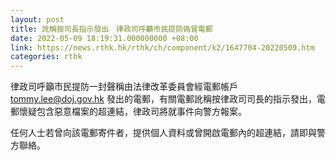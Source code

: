 ```yaml
---
layout: post
title: 訛稱按司長指示發出　律政司呼籲市民提防偽冒電郵
date: 2022-05-09 18:19:31.000000000 +08:00
link: https://news.rthk.hk/rthk/ch/component/k2/1647704-20220509.htm
categories: rthk
---
```


律政司呼籲市民提防一封聲稱由法律改革委員會經電郵帳戶 tommy.lee@doj.gov.hk 發出的電郵，有關電郵訛稱按律政司司長的指示發出，電郵懷疑包含惡意檔案的超連結，律政司將就事件向警方報案。

任何人士若曾向該電郵寄件者，提供個人資料或曾開啟電郵內的超連結，請即與警方聯絡。
